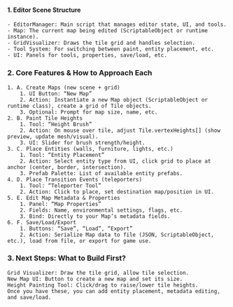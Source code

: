 #### 1. Editor Scene Structure
	- EditorManager: Main script that manages editor state, UI, and tools.
	- Map: The current map being edited (ScriptableObject or runtime instance).
	- GridVisualizer: Draws the tile grid and handles selection.
	- Tool System: For switching between paint, entity placement, etc.
	- UI: Panels for tools, properties, save/load, etc.
### 2. Core Features & How to Approach Each
	1. A. Create Maps (new scene + grid)
		1. UI Button: “New Map”
		2. Action: Instantiate a new Map object (ScriptableObject or runtime class), create a grid of Tile objects.
		3. Optional: Prompt for map size, name, etc.
	2. B. Paint Tile Heights
		1. Tool: “Height Brush”
		2. Action: On mouse over tile, adjust Tile.vertexHeights[] (show preview, update mesh/visual).
		3. UI: Slider for brush strength/height.
	3. C. Place Entities (walls, furniture, lights, etc.)
		1. Tool: “Entity Placement”
		2. Action: Select entity type from UI, click grid to place at anchor (center, border, intersection).
		3. Prefab Palette: List of available entity prefabs.
	4. D. Place Transition Events (teleporters)
		1. Tool: “Teleporter Tool”
		2. Action: Click to place, set destination map/position in UI.
	5. E. Edit Map Metadata & Properties
		1. Panel: “Map Properties”
		2. Fields: Name, environmental settings, flags, etc.
		3. Bind: Directly to your Map’s metadata fields.
	6. F. Save/Load/Export
		1. Buttons: “Save”, “Load”, “Export”
		2. Action: Serialize Map data to file (JSON, ScriptableObject, etc.), load from file, or export for game use.
### 3. Next Steps: What to Build First?
	Grid Visualizer: Draw the tile grid, allow tile selection.
	New Map UI: Button to create a new map and set its size.
	Height Painting Tool: Click/drag to raise/lower tile heights.
	Once you have these, you can add entity placement, metadata editing, and save/load.